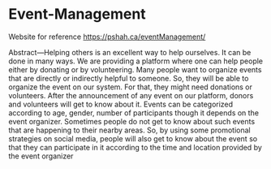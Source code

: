 # Event-Management
 Website for reference
 https://pshah.ca/eventManagement/
 
 Abstract—Helping others is an excellent way to help ourselves.
It can be done in many ways. We are providing a platform where
one can help people either by donating or by volunteering. Many
people want to organize events that are directly or indirectly
helpful to someone. So, they will be able to organize the event on
our system. For that, they might need donations or volunteers.
After the announcement of any event on our platform, donors and
volunteers will get to know about it. Events can be categorized
according to age, gender, number of participants though it
depends on the event organizer. Sometimes people do not get
to know about such events that are happening to their nearby
areas. So, by using some promotional strategies on social media,
people will also get to know about the event so that they can
participate in it according to the time and location provided by
the event organizer

